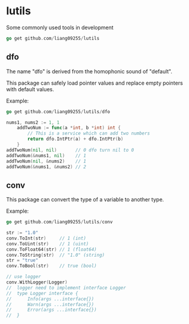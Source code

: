 # lutils

Some commonly used tools in development

```go
go get github.com/liang09255/lutils
```

## dfo
The name "dfo" is derived from the homophonic sound of "default".

This package can safely load pointer values and replace empty pointers with default values.

Example:

```go
go get github.com/liang09255/lutils/dfo
```

```go
nums1, nums2 := 1, 1
	addTwoNum := func(a *int, b *int) int {
		// This is a service which can add two numbers
		return dfo.IntPtr(a) + dfo.IntPtr(b)
	}
addTwoNum(nil, nil)       // 0 dfo turn nil to 0
addTwoNum(&nums1, nil)    // 1
addTwoNum(nil, &nums2)    // 1
addTwoNum(&nums1, &nums2) // 2
```

## conv
This package can convert the type of a variable to another type.

Example:

```GO
go get github.com/liang09255/lutils/conv
```

```go
str := "1.0"
conv.ToInt(str)     // 1 (int)
conv.ToUint(str)    // 1 (uint)
conv.ToFloat64(str) // 1 (float64)
conv.ToString(str)  // "1.0" (string)
str = "true"
conv.ToBool(str) 	// true (bool)
```

```go
// use logger
conv.WithLogger(Logger)
// 	logger need to implement interface Logger
// 	type Logger interface {
// 		Info(args ...interface{})
//		Warn(args ...interface{})
//		Error(args ...interface{})
//	}
```

